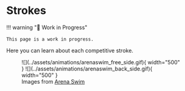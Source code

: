 # Strokes

!!! warning ":construction: Work in Progress"

    This page is a work in progress.

Here you can learn about each competitive stroke.

<figure markdown="span">
    ![](../assets/animations/arenaswim_free_side.gif){ width="500" }
    ![](../assets/animations/arenaswim_back_side.gif){ width="500" }
    <figcaption>Images from <a href="https://arenaswim.com/">Arena Swim</a></figcaption>
</figure>
